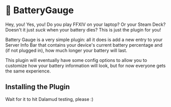 # 🔋 BatteryGauge

Hey, you! Yes, you! Do you play FFXIV on your laptop? Or your Steam Deck? Doesn't it
just *suck* when your battery dies? This is just the plugin for you!

Battery Gauge is a very simple plugin: all it does is add a new entry to your Server
Info Bar that contains your device's current battery percentage and (if not plugged
in), how much longer your battery will last. 

This plugin will eventually have some config options to allow you to customize how
your battery information will look, but for now everyone gets the same experience.

## Installing the Plugin

Wait for it to hit Dalamud testing, please :)

